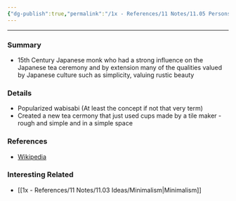 ```yaml
---
{"dg-publish":true,"permalink":"/1x - References/11 Notes/11.05 Persons/Sen no Rikyū/","title":"Sen no Rikyū","noteIcon":""}
---
```


---

### Summary
- 15th Century Japanese monk who had a strong influence on the Japanese tea ceremony and by extension many of the qualities valued by Japanese culture such as simplicity, valuing rustic beauty

### Details
- Popularized wabisabi (At least the concept if not that very term)
- Created a new tea cermony that just used cups made by a tile maker - rough and simple and in a simple space

### References
- [Wikipedia](https://en.wikipedia.org/wiki/Sen_no_Riky%C5%AB)

### Interesting Related
- [[1x - References/11 Notes/11.03 Ideas/Minimalism\|Minimalism]]
